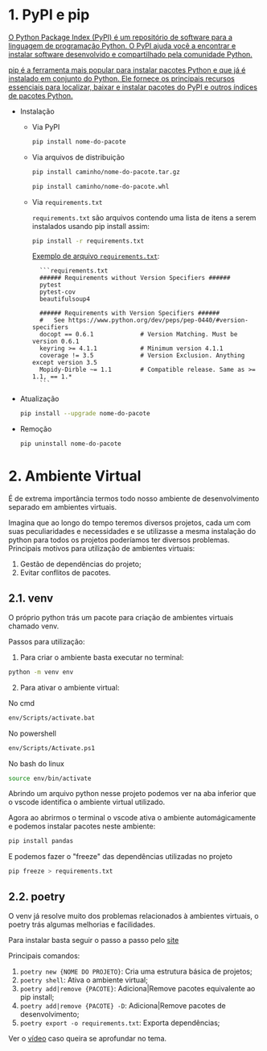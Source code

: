 
# 1. PyPI e pip

[O Python Package Index (PyPI) é um repositório de software para a linguagem de programação Python. O PyPI ajuda você a encontrar e instalar software desenvolvido e compartilhado pela comunidade Python.](https://pypi.org/)


[pip é a ferramenta mais popular para instalar pacotes Python e que já é instalado em conjunto do Python. Ele fornece os principais recursos essenciais para localizar, baixar e instalar pacotes do PyPI e outros índices de pacotes Python.](https://packaging.python.org/en/latest/key_projects/#pip)


- Instalação
    - Via PyPI
        ```sh
        pip install nome-do-pacote
        ```

    - Via arquivos de distribuição

        ```sh
        pip install caminho/nome-do-pacote.tar.gz
        ```

        ```sh
        pip install caminho/nome-do-pacote.whl
        ```

    - Via `requirements.txt`

        `requirements.txt` são arquivos contendo uma lista de itens a serem instalados usando pip install assim:

        ```sh
        pip install -r requirements.txt
        ```

        [Exemplo de arquivo `requirements.txt`](https://pip.pypa.io/en/stable/reference/requirements-file-format/#example):
        
            ```requirements.txt
            ###### Requirements without Version Specifiers ######
            pytest
            pytest-cov
            beautifulsoup4

            ###### Requirements with Version Specifiers ######
            #   See https://www.python.org/dev/peps/pep-0440/#version-specifiers
            docopt == 0.6.1             # Version Matching. Must be version 0.6.1
            keyring >= 4.1.1            # Minimum version 4.1.1
            coverage != 3.5             # Version Exclusion. Anything except version 3.5
            Mopidy-Dirble ~= 1.1        # Compatible release. Same as >= 1.1, == 1.*
            ```

- Atualização
    ```sh
    pip install --upgrade nome-do-pacote
    ```

- Remoção
    ```sh
    pip uninstall nome-do-pacote
    ```

# 2. Ambiente Virtual 

É de extrema importância termos todo nosso ambiente de desenvolvimento separado em ambientes virtuais.

Imagina que ao longo do tempo teremos diversos projetos, cada um com suas peculiaridades e necessidades e se utilizasse a mesma instalação do python para todos os projetos poderíamos ter diversos problemas. Principais motivos para utilização de ambientes virtuais:

1. Gestão de dependências do projeto;
2. Evitar conflitos de pacotes.


## 2.1. venv

O próprio python trás um pacote para criação de ambientes virtuais chamado venv.


Passos para utilização:

1. Para criar o ambiente basta executar no terminal:

```sh
python -m venv env
```

2. Para ativar o ambiente virtual:

No cmd
```sh
env/Scripts/activate.bat
```

No powershell
```sh
env/Scripts/Activate.ps1
```

No bash do linux
```sh
source env/bin/activate
```

Abrindo um arquivo python nesse projeto podemos ver na aba inferior que o vscode identifica o ambiente virtual utilizado.

Agora ao abrirmos o terminal o vscode ativa o ambiente automágicamente e podemos instalar pacotes neste ambiente:

```sh
pip install pandas
```

E podemos fazer o "freeze" das dependências utilizadas no projeto
```sh
pip freeze > requirements.txt
```


## 2.2. poetry

O venv já resolve muito dos problemas relacionados à ambientes virtuais, o poetry trás algumas melhorias e facilidades.

Para instalar basta seguir o passo a passo pelo [site](https://python-poetry.org/docs/#installation)

Principais comandos:

1. `poetry new {NOME DO PROJETO}`: Cria uma estrutura básica de projetos;
2. `poetry shell`: Ativa o ambiente virtual;
3. `poetry add|remove {PACOTE}`: Adiciona|Remove pacotes equivalente ao pip install;
4. `poetry add|remove {PACOTE} -D`: Adiciona|Remove pacotes de desenvolvimento;
5. `poetry export -o requirements.txt`: Exporta dependências;


Ver o [vídeo](https://www.youtube.com/watch?v=naGF7EIUFp0&ab_channel=EduardoMendes) caso queira se aprofundar no tema.
